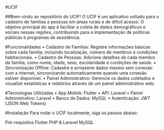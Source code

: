 #UCIF

##Bem-vindo ao repositório do UCIF! O UCIF é um aplicativo voltado para o cadastro de famílias e pessoas em áreas rurais e de difícil acesso. O objetivo principal do app é facilitar a coleta de dados demográficos e sociais nessas regiões, contribuindo para a implementação de políticas públicas e programas de assistência.

#Funcionalidades
• Cadastro de Famílias: Registre informações básicas sobre cada família, incluindo localização, número de membros e condições habitacionais.
• Cadastro de Pessoas: Adicione detalhes de cada membro da família, como nome, idade, sexo, escolaridade e condições de saúde.
• Sincronização Offline: Cadastre e armazene dados mesmo sem conexão com a internet, sincronizando automaticamente quando uma conexão estiver disponível.
• Painel Administrativo: Gerencie os dados coletados e visualize estatísticas e relatórios através de um painel administrativo web.

#Tecnologias Utilizadas
• App Mobile: Flutter
• API: Laravel
• Painel Administrativo: Laravel
• Banco de Dados: MySQL
• Autenticação: JWT (JSON Web Tokens)

#Instalação
Para rodar o UCIF localmente, siga os passos abaixo:

Pré-requisitos
Flutter
PHP & Laravel
MySQL
